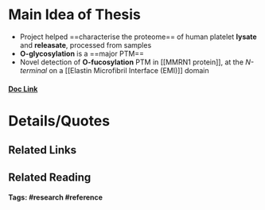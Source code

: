 # Main Idea of Thesis
- Project helped ==characterise the proteome== of human platelet **lysate** and **releasate**, processed from samples
- **O-glycosylation** is a ==major PTM== 
- Novel detection of **O-fucosylation** PTM in [[MMRN1 protein]], at the *N-terminal* on a [[Elastin Microfibril Interface (EMI)]] domain  

#### [Doc Link](https://www.mcponline.org/article/S1535-9476(24)00007-0/fulltext)

# Details/Quotes


## Related Links

## Related Reading



#### Tags: #research #reference 